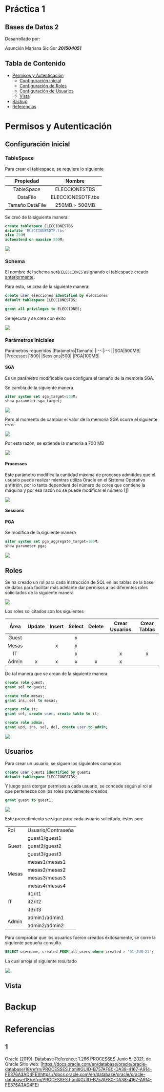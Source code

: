 # Práctica 1
## Bases de Datos 2

Desarrollado por: 

Asunción Mariana Sic Sor **_201504051_**

## Tabla de Contenido

* [Permisos y Autenticación](#permisos-y-autenticación)
    * [Configuración inicial](#configuración-inicial)
    * [Configuración de Roles](#roles)
    * [Configuración de Usuarios](#usuarios)
    * [Vista](#vista)
* [Backup](#backup)
* [Referencias](#referencias)

# Permisos y Autenticación
## Configuración Inicial
### TableSpace

Para crear el tablespace, se requiere lo siguiente

|Propiedad|Nombre|
|:--:|:--:|
|TableSpace|ELECCIONESTBS|
|DataFile|ELECCIONESDTF.tbs|
|Tamaño DataFile|250MB ~ 500MB|

Se creó de la siguiente manera:
```sql
create tablespace ELECCIONESTBS
datafile 'ELECCIONESDTF.tbs'
size 250M
autoextend on maxsize 500M;
```

![](img/tablespace.PNG)

### Schema

El nombre del schema será ```ELECCIONES``` asignando el tablespace creado [anteriormente](#tablespace).

Para esto, se crea de la siguiente manera:
```sql
create user elecciones identified by elecciones
default tablespace ELECCIONESTBS;

grant all privileges to ELECCIONES;
```
Se ejecuta y se crea con éxito

![](img/cr_user.PNG)

### Parámetros Iniciales

Parámetros requeridos
|Parámetro|Tamaño|
|:--:|:--:|
|SGA|500MB|
|Processes|1500|
|Sessions|500|
|PGA|100MB|

#### SGA

Es un parámetro modificable que configura el tamaño de la memoria SGA.

Se cambia de la siguiente manera
```sql
alter system set sga_target=500M;
show parameter sga_target;
```

![](img/p_sga.PNG)

Pero al momento de cambiar el valor de la memoria SGA ocurre el siguiente error

![](img/err_sga.PNG)

Por esta razón, se extiende la memoria a 700 MB 

![](img/p_sga_c.PNG)

#### Processes

Este parámetro modifica la cantidad máxima de procesos admitidos que el usuario puede realizar mientras utiliza Oracle en el Sistema Operativo anfitrión, por lo tanto dependerá del número de cores que contiene la máquina y por esa razón no se puede modificar el número [[1]](#1)

![](img/p_pr.PNG)

#### Sessions



#### PGA
Se modifica de la siguiente manera 
```sql
alter system set pga_aggregate_target=100M;
show parameter pga;
```
![](img/cr_pga.PNG)

## Roles

Se ha creado un rol para cada instrucción de SQL en las tablas de la base de datos para facilitar más adelante dar permisos a los diferentes roles solicitados de la siguiente manera

![](img/rol_ins.PNG)

Los roles solicitados son los siguientes

|Área|Update|Insert|Select|Delete|Crear Usuarios|Crear Tablas|
|:--:|:--:|:--:|:--:|:--:|:--:|:--:|
|Guest|||x||||
|Mesas||x|x||||
|IT|||x||x|x|
|Admin|x|x|x|x|x||

De tal manera que se crean de la siguiente manera

```sql
create role guest;
grant sel to guest;

create role mesas;
grant ins, sel to mesas;

create role it;
grant sel, create user, create table to it;

create role admin;
grant upd, ins, sel, del, create user to admin;
```

![](img/roles.PNG)

## Usuarios

Para crear un usuario, se siguen los siguientes comandos

```sql
create user guest1 identified by guest1
default tablespace ELECCIONESTBS;
```

Y luego para otorgar permisos a cada usuario, se concede según al rol al que pertenezca con los roles previamente creados

```sql
grant guest to guest1;
```

![](img/new_user.PNG)

Este procedimiento se sigue para cada usuario solicitado, éstos son:
<table>
    <tr>
        <td>Rol</td>
        <td>Usuario/Contraseña</td>
    <tr>
    <tr>
        <td rowspan="4" >Guest</td>
        <td>guest1/guest1</td>
    <tr>
    <tr>
        <td>guest2/guest2</td>
    </tr>
    <tr>
        <td>guest3/guest3</td>
    </tr>
    <tr>
        <td rowspan="4" >Mesas</td>
        <td>mesas1/mesas1</td>
    </tr>
    <tr>
        <td>mesas2/mesas2</td>
    </tr>
    <tr>
        <td>mesas3/mesas3</td>
    </tr>
    <tr>
        <td>mesas4/mesas4</td>
    </tr>
    <tr>
        <td rowspan="3" >IT</td>
        <td>it1/it1</td>
    </tr>
    <tr>
        <td>it2/it2</td>
    </tr>
    <tr>
        <td>it3/it3</td>
    </tr>
    <tr>
        <td rowspan="2" >Admin</td>
        <td>admin1/admin1</td>
    </tr>
    <tr>
        <td>admin2/admin2</td>
    </tr>
</table>

Para comprobar que los usuarios fueron creados éxitosamente, se corre la siguiente pequeña consulta

```sql
SELECT username, created FROM all_users where created > '01-JUN-21';
```

La cual arroja el siguiente resultado

![](img/all_users.PNG)

## Vista



# Backup

# Referencias
## 1 
Oracle (2019). Database Reference: 1.266 PROCESSES Junio 5, 2021, de Oracle Sitio web: [https://docs.oracle.com/en/database/oracle/oracle-database/18/refrn/PROCESSES.html#GUID-B757AF80-DA38-4167-A914-FE376A3AD4FE](https://docs.oracle.com/en/database/oracle/oracle-database/18/refrn/PROCESSES.html#GUID-B757AF80-DA38-4167-A914-FE376A3AD4FE)
